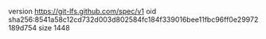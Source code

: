 version https://git-lfs.github.com/spec/v1
oid sha256:8541a58c12cd732d003d802584fc184f339016bee11fbc96ff0e29972189d754
size 1448
